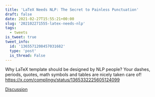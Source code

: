 ```yaml
---
title: 'LaTeX Needs NLP: The Secret to Painless Punctuation'
draft: false
date: 2021-02-27T15:55:21+00:00
slug: '202102271555-latex-needs-nlp'
tags:
  - tweets
is_tweet: true
tweet_info:
  id: '1365571208457031682'
  type: 'post'
  is_thread: False
---
```




Why LaTeX template should be designed by NLP people? Your dashes, periods, quotes, math symbols and tables are nicely taken care of! <https://x.com/complingy/status/1365332225605124099>

[Discussion](https://x.com/sytelus/status/1365571208457031682)
